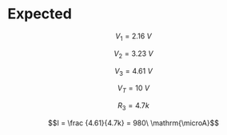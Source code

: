 # Expected

$$V_1 = 2.16\ V$$

$$V_2 = 3.23\ V$$

$$V_3 = 4.61\ V$$

$$V_T = 10\ V$$

$$R_3 = 4.7k$$

$$I = \frac {4.61}{4.7k} = 980\ \mathrm{\microA}$$

